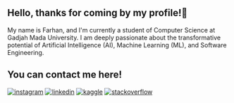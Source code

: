 ## Hello, thanks for coming by my profile!👋
  My name is Farhan, and I'm currently a student of Computer Science at Gadjah Mada University. 
  I am deeply passionate about the transformative potential of Artificial Intelligence (AI), Machine Learning (ML), and Software Engineering. 
  
## You can contact me here!
[![instagram](https://img.shields.io/badge/Instagram-E4405F?style=for-the-badge&logo=instagram&logoColor=white)](https://www.instagram.com/farhnnad1)
[![linkedin](https://img.shields.io/badge/LinkedIn-0077B5?style=for-the-badge&logo=linkedin&logoColor=white)](https://www.linkedin.com/in/farhan-adiwidya-pradana-44181b320/)
[![kaggle](https://img.shields.io/badge/Kaggle-20BEFF?style=for-the-badge&logo=Kaggle&logoColor=white)](https://www.kaggle.com/farhanadiwidyap)
[![stackoverflow](https://img.shields.io/badge/stack%20overflow-FE7A16?logo=stack-overflow&logoColor=white&style=for-the-badge)](https://stackoverflow.com/users/22308018/nephele12)

<!--
**Farscent/Farscent** is a ✨ _special_ ✨ repository because its `README.md` (this file) appears on your GitHub profile.

Here are some ideas to get you started:

- 🔭 I’m currently working on ...
- 🌱 I’m currently learning ...
- 👯 I’m looking to collaborate on ...
- 🤔 I’m looking for help with ...
- 💬 Ask me about ...
- 📫 How to reach me: ...
- 😄 Pronouns: ...
- ⚡ Fun fact: ...
-->
